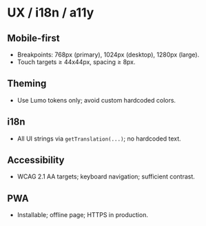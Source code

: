 # UX / i18n / a11y

## Mobile-first
- Breakpoints: 768px (primary), 1024px (desktop), 1280px (large).
- Touch targets ≥ 44x44px, spacing ≥ 8px.

## Theming
- Use Lumo tokens only; avoid custom hardcoded colors.

## i18n
- All UI strings via `getTranslation(...)`; no hardcoded text.

## Accessibility
- WCAG 2.1 AA targets; keyboard navigation; sufficient contrast.

## PWA
- Installable; offline page; HTTPS in production.
